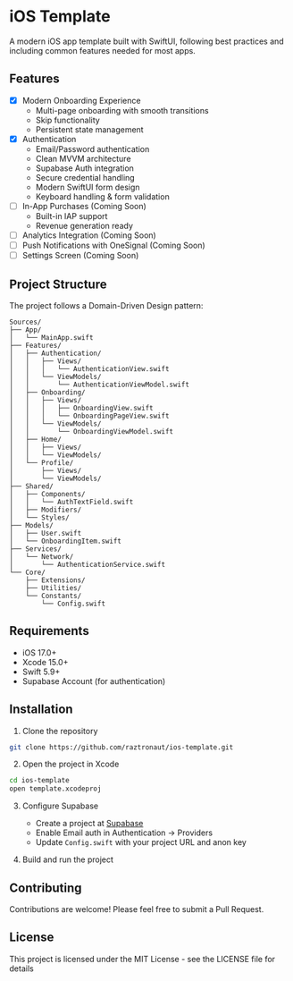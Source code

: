 # iOS Template

A modern iOS app template built with SwiftUI, following best practices and including common features needed for most apps.

## Features

- [x] Modern Onboarding Experience
  - Multi-page onboarding with smooth transitions
  - Skip functionality
  - Persistent state management
- [x] Authentication
  - Email/Password authentication
  - Clean MVVM architecture
  - Supabase Auth integration
  - Secure credential handling
  - Modern SwiftUI form design
  - Keyboard handling & form validation
- [ ] In-App Purchases (Coming Soon)
  - Built-in IAP support
  - Revenue generation ready
- [ ] Analytics Integration (Coming Soon)
- [ ] Push Notifications with OneSignal (Coming Soon)
- [ ] Settings Screen (Coming Soon)

## Project Structure

The project follows a Domain-Driven Design pattern:

```
Sources/
├── App/
│   └── MainApp.swift
├── Features/ 
│   ├── Authentication/
│   │   ├── Views/
│   │   │   └── AuthenticationView.swift
│   │   └── ViewModels/
│   │       └── AuthenticationViewModel.swift
│   ├── Onboarding/
│   │   ├── Views/
│   │   │   ├── OnboardingView.swift
│   │   │   └── OnboardingPageView.swift
│   │   └── ViewModels/
│   │       └── OnboardingViewModel.swift
│   ├── Home/
│   │   ├── Views/
│   │   └── ViewModels/
│   └── Profile/
│       ├── Views/
│       └── ViewModels/
├── Shared/
│   ├── Components/
│   │   └── AuthTextField.swift
│   ├── Modifiers/
│   └── Styles/
├── Models/
│   ├── User.swift
│   └── OnboardingItem.swift
├── Services/
│   └── Network/
│       └── AuthenticationService.swift
└── Core/
    ├── Extensions/
    ├── Utilities/
    └── Constants/
        └── Config.swift
```

## Requirements

- iOS 17.0+
- Xcode 15.0+
- Swift 5.9+
- Supabase Account (for authentication)

## Installation

1. Clone the repository
```bash
git clone https://github.com/raztronaut/ios-template.git
```

2. Open the project in Xcode
```bash
cd ios-template
open template.xcodeproj
```

3. Configure Supabase
   - Create a project at [Supabase](https://supabase.com)
   - Enable Email auth in Authentication → Providers
   - Update `Config.swift` with your project URL and anon key

4. Build and run the project

## Contributing

Contributions are welcome! Please feel free to submit a Pull Request.

## License

This project is licensed under the MIT License - see the LICENSE file for details 